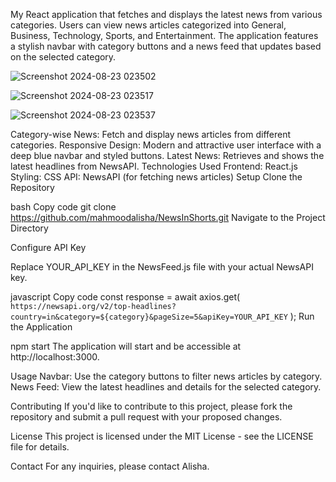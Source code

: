 My React application that fetches and displays the latest news from various categories. Users can view news articles categorized into General, Business, Technology, Sports, and Entertainment. The application features a stylish navbar with category buttons and a news feed that updates based on the selected category.



![Screenshot 2024-08-23 023502](https://github.com/user-attachments/assets/dfe44285-3045-4ad0-8174-b2af153a7a98)

![Screenshot 2024-08-23 023517](https://github.com/user-attachments/assets/27d3a40c-d595-4b9f-9ff8-6ee6d896d64c)



![Screenshot 2024-08-23 023537](https://github.com/user-attachments/assets/c477b8a3-5ae6-460a-bdf6-7d3b663ed0c8)


Category-wise News: Fetch and display news articles from different categories.
Responsive Design: Modern and attractive user interface with a deep blue navbar and styled buttons.
Latest News: Retrieves and shows the latest headlines from NewsAPI.
Technologies Used
Frontend: React.js
Styling: CSS
API: NewsAPI (for fetching news articles)
Setup
Clone the Repository

bash
Copy code
git clone https://github.com/mahmoodalisha/NewsInShorts.git
Navigate to the Project Directory


Configure API Key

Replace YOUR_API_KEY in the NewsFeed.js file with your actual NewsAPI key.

javascript
Copy code
const response = await axios.get(
    `https://newsapi.org/v2/top-headlines?country=in&category=${category}&pageSize=5&apiKey=YOUR_API_KEY`
);
Run the Application


npm start
The application will start and be accessible at http://localhost:3000.

Usage
Navbar: Use the category buttons to filter news articles by category.
News Feed: View the latest headlines and details for the selected category.


Contributing
If you'd like to contribute to this project, please fork the repository and submit a pull request with your proposed changes.

License
This project is licensed under the MIT License - see the LICENSE file for details.

Contact
For any inquiries, please contact Alisha.
